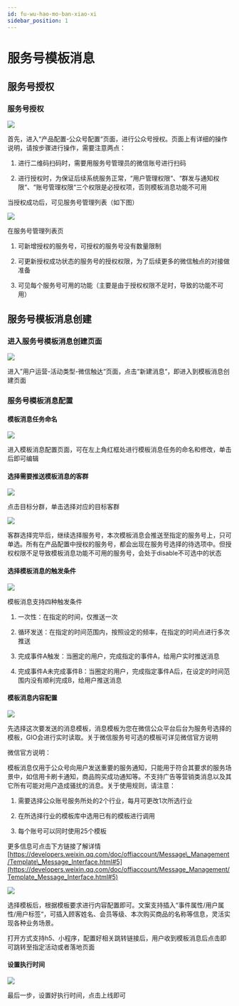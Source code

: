 ```yaml
---
id: fu-wu-hao-mo-ban-xiao-xi
sidebar_position: 1
---
```


# 服务号模板消息

## 服务号授权[](#1-fu-wu-hao-shou-quan)

### 服务号授权[](#11-fu-wu-hao-shou-quan)

![](https://gblobscdn.gitbook.com/assets%2F-M2qbZInaXgdm8kkNosp%2F-MWIU1E7Xtaq_8mwPHUh%2F-MWIXX9u_d02abid7L6K%2Fimage.png?alt=media&token=c75cb19f-8e06-47b9-851e-57c143fd506e)

首先，进入“产品配置-公众号配置“页面，进行公众号授权。页面上有详细的操作说明，请按步骤进行操作，需要注意两点：

1. 进行二维码扫码时，需要用服务号管理员的微信账号进行扫码
   
2. 进行授权时，为保证后续系统服务正常，“用户管理权限“、“群发与通知权限“、“账号管理权限“三个权限是必授权项，否则模板消息功能不可用
    
当授权成功后，可见服务号管理列表（如下图）

![](https://gblobscdn.gitbook.com/assets%2F-M2qbZInaXgdm8kkNosp%2F-MWIYt7JCHKvnurnLZkf%2F-MWI_K4reONdzJ8HYRkS%2Fimage.png?alt=media&token=611ac6bc-613d-44b7-ac9e-a493721ea6ec)

在服务号管理列表页

1. 可新增授权的服务号，可授权的服务号没有数量限制
   
2. 可更新授权成功状态的服务号的授权权限，为了后续更多的微信触点的对接做准备
   
3. 可见每个服务号可用的功能（主要是由于授权权限不足时，导致的功能不可用）
    

## 服务号模板消息创建[](#2-fu-wu-hao-mo-ban-xiao-xi-chuang-jian)

### 进入服务号模板消息创建页面[](#21-jin-ru-fu-wu-hao-mo-ban-xiao-xi-chuang-jian-ye-mian)

![](https://gblobscdn.gitbook.com/assets%2F-M2qbZInaXgdm8kkNosp%2F-MWIYt7JCHKvnurnLZkf%2F-MWIaLuYbl7P7kIyoMTE%2Fimage.png?alt=media&token=00627bca-7b69-42dc-bfb5-8c8a13c43d1d)

进入”用户运营-活动类型-微信触达“页面，点击“新建消息“，即进入到模板消息创建页面


### 服务号模板消息配置[](#22-fu-wu-hao-mo-ban-xiao-xi-pei-zhi)

#### 模板消息任务命名[](#2-2-1-mo-ban-xiao-xi-ren-wu-ming-ming)

![](https://gblobscdn.gitbook.com/assets%2F-M2qbZInaXgdm8kkNosp%2F-MWIYt7JCHKvnurnLZkf%2F-MWIb4l74NKD8ja3E21G%2Fimage.png?alt=media&token=7c070ef7-b380-4f48-85fc-7f714ca3895e)

进入模板消息配置页面，可在左上角红框处进行模板消息任务的命名和修改，单击后即可编辑


#### 选择需要推送模板消息的客群[](#2-2-2-xuan-ze-xu-yao-tui-song-mo-ban-xiao-xi-de-ke-qun)

![](https://gblobscdn.gitbook.com/assets%2F-M2qbZInaXgdm8kkNosp%2F-MWIbE16w5-X2tLRB8ff%2F-MWIfZ5Gg5c7SY7ixE_e%2Fimage.png?alt=media&token=1aed69f3-a869-49d1-b085-c8d23fa91658)

点击目标分群，单击选择对应的目标客群

![](https://gblobscdn.gitbook.com/assets%2F-M2qbZInaXgdm8kkNosp%2F-MWIbE16w5-X2tLRB8ff%2F-MWIgCZbTV4L9k6yVe83%2F02.png?alt=media&token=c2ce7b87-61b3-4da7-a33e-20089aa8a95f)

客群选择完毕后，继续选择服务号，本次模板消息会推送至指定的服务号上，只可单选。所有在产品配置中授权的服务号，都会出现在服务号选择的待选项中。但授权权限不足导致模板消息功能不可用的服务号，会处于disable不可选中的状态


#### 选择模板消息的触发条件[](#2-2-3-xuan-ze-mo-ban-xiao-xi-de-chu-fa-tiao-jian)

![](https://gblobscdn.gitbook.com/assets%2F-M2qbZInaXgdm8kkNosp%2F-MWIbE16w5-X2tLRB8ff%2F-MWIhgQWX0HXzqRIbnv7%2Fimage.png?alt=media&token=1c3701ee-93e6-4710-be11-24e4a49d42fb)

模板消息支持四种触发条件

1.  一次性：在指定的时间，仅推送一次
    
2.  循环发送：在指定的时间范围内，按照设定的频率，在指定的时间点进行多次推送
    
3.  完成事件A触发：当圈定的用户，完成指定的事件A，给用户实时推送消息
    
4.  完成事件A未完成事件B：当圈定的用户，完成指定事件A后，在设定的时间范围内没有顺利完成B，给用户推送消息
    

#### 模板消息内容配置[](#2-2-4-mo-ban-xiao-xi-nei-rong-pei-zhi)

![](https://gblobscdn.gitbook.com/assets%2F-M2qbZInaXgdm8kkNosp%2F-MWIbE16w5-X2tLRB8ff%2F-MWIiU0uQkH0-fRdDdeQ%2Fimage.png?alt=media&token=44b40198-e950-4aa2-a2e7-d7305aadddc9)

先选择这次要发送的消息模板，消息模板为您在微信公众平台后台为服务号选择的模板，GIO会进行实时读取。关于微信服务号可选的模板可详见微信官方说明

微信官方说明：

模板消息仅用于公众号向用户发送重要的服务通知，只能用于符合其要求的服务场景中，如信用卡刷卡通知，商品购买成功通知等。不支持广告等营销类消息以及其它所有可能对用户造成骚扰的消息。关于使用规则，请注意：

1.  需要选择公众账号服务所处的2个行业，每月可更改1次所选行业
    
2.  在所选择行业的模板库中选用已有的模板进行调用
    
3.  每个账号可以同时使用25个模板
    
更多信息可点击下方链接了解详情[https://developers.weixin.qq.com/doc/offiaccount/Message\_Management/Template\_Message_Interface.html#5](https://developers.weixin.qq.com/doc/offiaccount/Message_Management/Template_Message_Interface.html#5)​

![](https://gblobscdn.gitbook.com/assets%2F-M2qbZInaXgdm8kkNosp%2F-MWIk_ZTMPBtFBQVowM5%2F-MWIlLR-xUoZIr11dv9U%2Fimage.png?alt=media&token=290e9170-5fca-4087-81e3-9e769897e57b)

选择模板后，根据模板要求进行内容配置即可。文案支持插入“事件属性/用户属性/用户标签“，可插入顾客姓名、会员等级、本次购买商品的名称等信息，灵活实现各种业务场景。

打开方式支持h5、小程序，配置好相关跳转链接后，用户收到模板消息后点击即可跳转至指定活动或者落地页面


#### 设置执行时间[](#2-2-5-she-zhi-zhi-hang-shi-jian)

![](https://gblobscdn.gitbook.com/assets%2F-M2qbZInaXgdm8kkNosp%2F-MWIk_ZTMPBtFBQVowM5%2F-MWIm3vzuple0rukwYMy%2Fimage.png?alt=media&token=e4cb9bec-5d96-4c23-ae39-7df8dd1006da)

最后一步，设置好执行时间，点击上线即可
